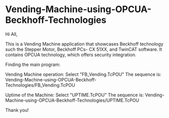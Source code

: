 # Vending-Machine-using-OPCUA-Beckhoff-Technologies
Hi All,

This is a Vending Machine application that showcases Beckhoff technology such the Stepper Motor, Beckhoff PCs- CX 51XX, and TwinCAT software. It contains OPCUA technology, which offers security integration.

Finding the main program:

Vending Machine operation:
Select "FB_Vending.TcPOU"
The sequence is: Vending-Machine-using-OPCUA-Beckhoff-Technologies/FB_Vending.TcPOU

Uptime of the Machine:
Select "UPTIME.TcPOU"
The sequence is: Vending-Machine-using-OPCUA-Beckhoff-Technologies/UPTIME.TcPOU

Thank you!
